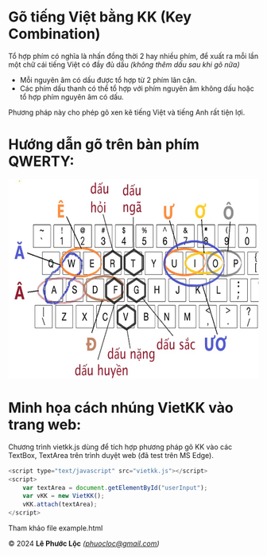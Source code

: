 # Gõ tiếng Việt bằng KK (Key Combination)

Tổ hợp phím có nghĩa là nhấn đồng thời 2 hay nhiều phím, để xuất ra mỗi lần một chữ cái tiếng Việt có đầy đủ dấu *(không thêm dấu sau khi gõ nữa)*
- Mỗi nguyên âm có dấu được tổ hợp từ 2 phím lân cận.</li>
- Các phím dấu thanh có thể tổ hợp với phím nguyên âm không dấu hoặc tổ hợp phím nguyên âm có dấu.

Phương pháp này cho phép gõ xen kẽ tiếng Việt và tiếng Anh rất tiện lợi.
# Hướng dẫn gõ trên bàn phím QWERTY:
<img src="kk_keyboard_layout.jpg" width="800" height="400"/>

# Minh họa cách nhúng VietKK vào trang web:
Chương trình vietkk.js dùng để tích hợp phương pháp gõ KK vào các TextBox, TextArea trên trình duyệt web (đã test trên MS Edge).
```javascript
<script type="text/javascript" src="vietkk.js"></script>
<script>
    var textArea = document.getElementById("userInput");
    var vKK = new VietKK();
    vKK.attach(textArea);
</script>
```
Tham khảo file example.html

© 2024 **Lê Phước Lộc** *(phuocloc@gmail.com)*
